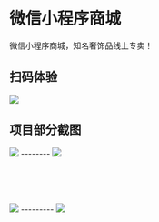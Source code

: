 # 微信小程序商城
微信小程序商城，知名奢饰品线上专卖！

## 扫码体验

![](https://github.com/liyuhong-hainan/wechat-app-unicorn/blob/master/images/demo/qrcode.jpg)

## 项目部分截图


![](https://github.com/liyuhong-hainan/wechat-app-unicorn/blob/master/images/demo/index.jpg) -------- ![](https://github.com/liyuhong-hainan/wechat-app-unicorn/blob/master/images/demo/shop.jpg)

<br>  <br>  <br>  

![](https://github.com/liyuhong-hainan/wechat-app-unicorn/blob/master/images/demo/goods.jpg) --------- ![](https://github.com/liyuhong-hainan/wechat-app-unicorn/blob/master/images/demo/buy.jpg)

